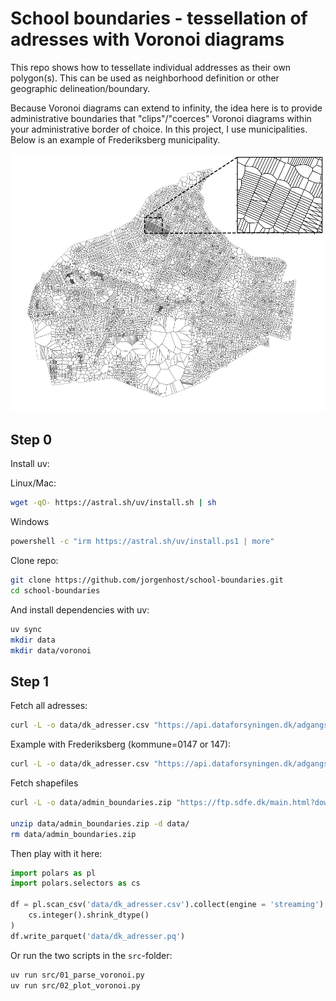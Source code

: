 # School boundaries - tessellation of adresses with Voronoi diagrams

This repo shows how to tessellate individual addresses as their own polygon(s). This can be used as neighborhood definition or other geographic delineation/boundary.

Because Voronoi diagrams can extend to infinity, the idea here is to provide administrative boundaries that "clips"/"coerces" Voronoi diagrams within your administrative border of choice. In this project, I use municipalities. Below is an example of Frederiksberg municipality.

![pic](figs/voronoi_tess_fberg.png)

## Step 0
Install uv:

Linux/Mac:

```bash
wget -qO- https://astral.sh/uv/install.sh | sh
```

Windows
```bash
powershell -c "irm https://astral.sh/uv/install.ps1 | more"
```

Clone repo:

```bash
git clone https://github.com/jorgenhost/school-boundaries.git
cd school-boundaries
```

And install dependencies with uv:

```bash
uv sync
mkdir data
mkdir data/voronoi
```


## Step 1

Fetch all adresses:
```bash
curl -L -o data/dk_adresser.csv "https://api.dataforsyningen.dk/adgangsadresser?&format=csv"
```

Example with Frederiksberg (kommune=0147 or 147):

```bash
curl -L -o data/dk_adresser.csv "https://api.dataforsyningen.dk/adgangsadresser?kommunekode=0147&format=csv"
```

Fetch shapefiles

```bash
curl -L -o data/admin_boundaries.zip "https://ftp.sdfe.dk/main.html?download&weblink=60a0dc5e27d9561a3d761e876cb2684d&realfilename=DK%5FAdministrativeUnit%2Ezip"

unzip data/admin_boundaries.zip -d data/
rm data/admin_boundaries.zip

```

Then play with it here:
```python
import polars as pl
import polars.selectors as cs

df = pl.scan_csv('data/dk_adresser.csv').collect(engine = 'streaming').with_columns(
    cs.integer().shrink_dtype()
)
df.write_parquet('data/dk_adresser.pq')
```

Or run the two scripts in the `src`-folder:

```bash
uv run src/01_parse_voronoi.py
uv run src/02_plot_voronoi.py
```